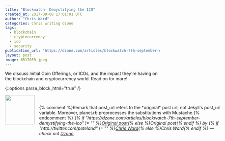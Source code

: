 ```yaml
---
title: "Blockwatch- Demystifying the ICO"
created_at: 2017-09-08 17:01:01 UTC
author: "Chris Ward"
categories: Chris writing dzone
tags: 
  - blockchain
  - cryptocurrency
  - ico
  - security
publication_url: "https://dzone.com/articles/blockwatch-7th-september-demystifying-the-ico"
layout: post
image: 6517050.jpeg
---
```

We discuss Initial Coin Offerings, or ICOs, and the impact they're having on the blockchain and cryptocurrency world. Read on for more!


{::options parse_block_html="true" /}
<div class="author">
   <img src="http://www.rss-specifications.com/rss-spec-rss.gif" style="width: 96px; height: 96;">
   <span style="position: absolute; padding: 32px 15px;">{% comment %}Remark that post_url refers to the *original* post url, not Jekyll's post_url variable. Moreover, planet.rb preprocesses the substitutions with Mustache.{% endcomment %}
      <i>{% if "https://dzone.com/articles/blockwatch-7th-september-demystifying-the-ico" != "" %}<a href="https://dzone.com/articles/blockwatch-7th-september-demystifying-the-ico">Original post</a>{% else %}Original post{% endif %} by {% if "http://twitter.com/poteland" != "" %}<a href="http://twitter.com/poteland">Chris Ward</a>{% else %}Chris Ward{% endif %} &mdash; check out <a href="https://dzone.com">Dzone</a>.</i>
  </span>
</div>
